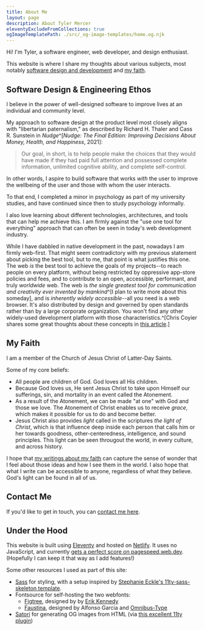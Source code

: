 ```yaml
---
title: About Me
layout: page
description: About Tyler Mercer
eleventyExcludeFromCollections: true
ogImageTemplatePath: ./src/_og-image-templates/home.og.njk
---
```


Hi! I'm Tyler, a software engineer, web developer, and design enthusiast.

This website is where I share my thoughts about various
subjects, most notably [software design and development](/posts/software/)
and [my faith](/posts/faith/).

## Software Design & Engineering Ethos

I believe in the power of well-designed software
to improve lives at an
individual and community level.

My approach to software design at the product level
most closely aligns with "libertarian paternalism,"
as described by Richard H. Thaler and Cass R. Sunstein
in  _Nudge_^[_Nudge: The Final Edition: Improving Decisions About Money, Health, and Happiness_, 2021]:

> Our goal, in short, is to help people make the choices
> that they would have made if they had paid full attention
> and possessed complete information, unlimited cognitive ability,
> and complete self-control.

In other words, I aspire to build software that works _with_
the user to improve the wellbeing of the user and those with whom
the user interacts.

To that end, I completed a minor in psychology as part of my
university studies, and have continued since then to study
psychology informally.

I also love learning about different technologies, architectures,
and tools that can help me achieve this. I am firmly against
the "use one tool for everything" approach that
can often be seen in today's web development industry.

While I have dabbled in native development in the past,
nowadays I am firmly web-first.
That might seem contradictory with my previous statement
about picking the best tool, but to me,
that point is what justifies this one.
The web _is_ the best tool to achieve the goals of my projects--to
reach people on every platform, without being restricted by
oppressive app-store policies and fees,
and to contribute to an open, accessible, performant, and
truly _worldwide_ web.
The web is _the single greatest tool for communication and
creativity ever invented by mankind_^[I plan to write more about this someday],
and is _inherently widely accessible_--all you need is a web browser.
It's also distributed by design and governed by open standards
rather than by a large corporate organization.
You won't find any other widely-used development platform
with those characteristics.^[Chris Coyier shares some great thoughts
about these concepts in [this article](https://chriscoyier.net/2023/01/04/what-does-it-look-like-for-the-web-to-lose/).]

## My Faith

I am a member of the Church of Jesus Christ of Latter-Day Saints.

Some of my core beliefs:

* All people are children of God. God loves all His children.
* Because God loves us, He sent Jesus Christ to take upon Himself our
  sufferings, sin, and mortality in an event called the Atonement.
* As a result of the Atonement, we can be made "at one" with God and
  those we love. The Atonement of Christ enables us to receive
  _grace_, which makes it possible for us to do and become better.
* Jesus Christ also provides _light_ called in the scriptures
  _the light of Christ_, which is that influence deep inside each
  person that calls him or her towards goodness, other-centeredness,
  intelligence, and sound principles. This light can be seen througout
  the world, in every culture, and across history.

I hope that [my writings about my faith](/posts/faith) can capture
the sense of wonder that I feel about those ideas and how I see them
in the world. I also hope that what I write can be accessible to anyone,
regardless of what they believe. God's light can be found in all of us.

## Contact Me

If you'd like to get in touch, you can [contact me here](/contact/).

## Under the Hood

This website is built using [Eleventy](https://11ty.dev) and hosted on [Netlify](https://netlify.com).
It uses no JavaScript, and currently [gets a perfect score on pagespeed.web.dev](https://pagespeed.web.dev/analysis/http-tylermercer-net/qf9qmvfmyi?form_factor=mobile).
(Hopefully I can keep it that way as I add features!)

Some other resources I used as part of this site:

* [Sass](https://sass-lang.com/) for styling, with a setup inspired by 
  [Stephanie Eckle's 11ty-sass-skeleton template](https://github.com/5t3ph/11ty-sass-skeleton).
* Fontsource for self-hosting the two webfonts:
  * [Figtree](https://www.erikdkennedy.com/projects/figtree.html), designed by by [Erik Kennedy](https://www.erikdkennedy.com/)
  * [Faustina](https://www.omnibus-type.com/fonts/faustina/), designed by Alfonso Garcia and [Omnibus-Type](https://www.omnibus-type.com/)
* [Satori](https://github.com/vercel/satori) for generating OG images from HTML
  (via [this excellent 11ty plugin](https://www.npmjs.com/package/eleventy-plugin-og-image))